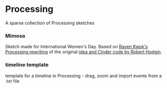 # Processing
A sparse collection of Processing sketches


### Mimosa
Sketch made for International Women's Day. Based on [Raven Kwok's Processing rewriting](https://www.openprocessing.org/sketch/84094) of the original [idea and Cinder code by Robert Hodgin](https://libcinder.org/docs/guides/tour/hello_cinder.html).
  
### timeline template
template for a timeline in Processing - drag, zoom and import events from a .txt file


